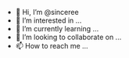 - 👋 Hi, I’m @sinceree
- 👀 I’m interested in ...
- 🌱 I’m currently learning ...
- 💞️ I’m looking to collaborate on ...
- 📫 How to reach me ...

<!---
sinceree/sinceree is a ✨ special ✨ repository because its `README.md` (this file) appears on your GitHub profile.
You can click the Preview link to take a look at your changes.
--->
